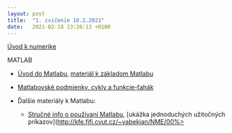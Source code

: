 ```yaml
---
layout: post
title:  "1. cvičenie 18.2.2021"
date:   2021-02-18 13:26:13 +0100
---
```

<!--
[Pokyny ku cvičeniam](http://maslarova.github.io/cvicenie1/pokyny.pdf)<br />
[Všeobecné pokyny k NME](http://www-troja.fjfi.cvut.cz/~limpouch/numet/NMECvic.pdf)<br />
-->
[Úvod k numerike](http://maslarova.github.io/cvicenie1/uvod.pdf)<br />

MATLAB
- [Úvod do Matlabu](http://maslarova.github.io/cvicenie1/matlab_info.pdf), [materiál k základom Matlabu](http://labe.felk.cvut.cz/~posik/y33aui/uvod-do-matlabu/)
<!--
- [Úlohy na hodine](http://maslarova.github.io/cvicenie1/priklady.pdf), [<span style="color:blue">riešenia</span>](http://maslarova.github.io/cvicenie1/cvicenie1.m), skript [matice.m](http://maslarova.gi>
-->
- [Matlabovské podmienky, cykly a funkcie-ťahák](http://maslarova.github.io/cvicenie1/cykly.pdf)

- Ďalšie materiály k Matlabu:
  - [Stručné info o používaní Matlabu](http://kfe.fjfi.cvut.cz/~vabekjan/NME/00%20-%20MATLAB/00-Programovan%c3%ad.pdf), [ukážka jednoduchých užitočných príkazov](http://kfe.fjfi.cvut.cz/~vabekjan/NME/00%>

<!--
  - [PIN3](http://www-troja.fjfi.cvut.cz/~sinor/edu/pin3/) predmet na FJFI<br />
  - [Základy Matlabu - PDF od University of Dundee](http://www.maths.dundee.ac.uk/software/MatlabNotes.pdf) <br />
  - [File Exchange](https://www.mathworks.com/matlabcentral/fileexchange) šikovné prográmky vytvorené používateľmi Matlabu <br />
  - [Interaktívny kurz na stránkach MathWorks](https://matlabacademy.mathworks.com/)
-->
